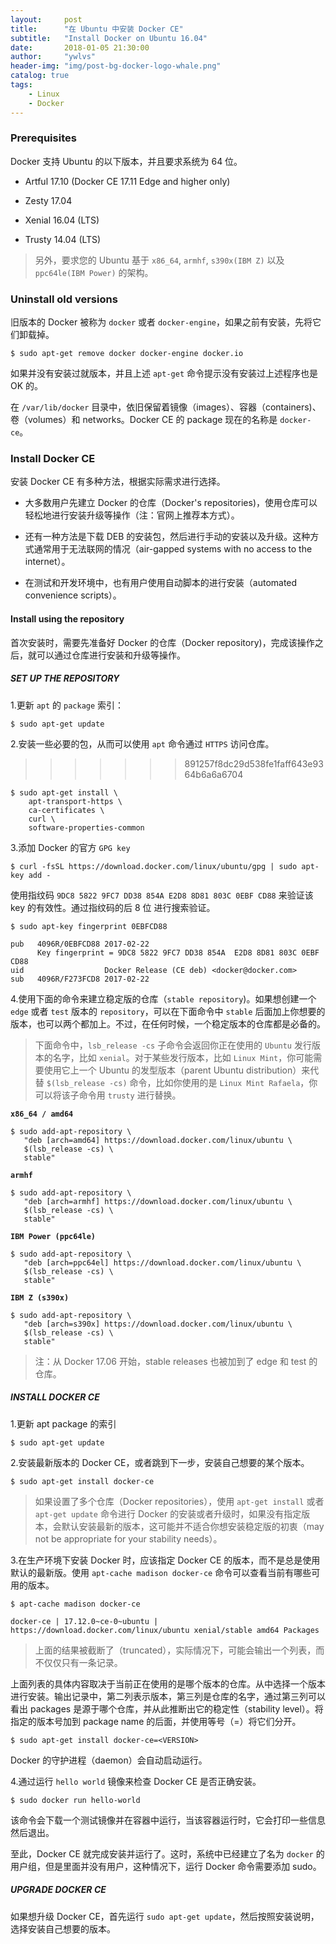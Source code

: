```yaml
---
layout:     post
title:      "在 Ubuntu 中安装 Docker CE"
subtitle:   "Install Docker on Ubuntu 16.04"
date:       2018-01-05 21:30:00
author:     "ywlvs"
header-img: "img/post-bg-docker-logo-whale.png"
catalog: true
tags:
    - Linux
    - Docker
---
```


### Prerequisites

Docker 支持 Ubuntu 的以下版本，并且要求系统为 64 位。

- Artful 17.10 (Docker CE 17.11 Edge and higher only)

- Zesty 17.04

- Xenial 16.04 (LTS)

- Trusty 14.04 (LTS)

>另外，要求您的 Ubuntu 基于 `x86_64`, `armhf`, `s390x(IBM Z)` 以及 `ppc64le(IBM Power)` 的架构。

### Uninstall old versions

旧版本的 Docker 被称为 `docker` 或者 `docker-engine`，如果之前有安装，先将它们卸载掉。

```
$ sudo apt-get remove docker docker-engine docker.io
```

如果并没有安装过就版本，并且上述 `apt-get` 命令提示没有安装过上述程序也是 OK 的。

在 `/var/lib/docker` 目录中，依旧保留着镜像（images）、容器（containers)、卷（volumes）和 networks。Docker CE 的 package 现在的名称是 `docker-ce`。

### Install Docker CE

安装 Docker CE 有多种方法，根据实际需求进行选择。

+ 大多数用户先建立 Docker 的仓库（Docker's repositories)，使用仓库可以轻松地进行安装升级等操作（注：官网上推荐本方式）。

+ 还有一种方法是下载 DEB 的安装包，然后进行手动的安装以及升级。这种方式通常用于无法联网的情况（air-gapped systems with no access to the internet）。

+ 在测试和开发环境中，也有用户使用自动脚本的进行安装（automated convenience scripts）。

#### Install using the repository

首次安装时，需要先准备好 Docker 的仓库（Docker repository)，完成该操作之后，就可以通过仓库进行安装和升级等操作。

##### SET UP THE REPOSITORY

1.更新 `apt` 的 `package` 索引：

```
$ sudo apt-get update
```

2.安装一些必要的包，从而可以使用 `apt` 命令通过 `HTTPS` 访问仓库。
>>>>>>> 891257f8dc29d538fe1faff643e9364b6a6a6704

```
$ sudo apt-get install \
    apt-transport-https \
    ca-certificates \
    curl \
    software-properties-common
```

3.添加 Docker 的官方 `GPG key`

```
$ curl -fsSL https://download.docker.com/linux/ubuntu/gpg | sudo apt-key add -
```

使用指纹码 `9DC8 5822 9FC7 DD38 854A E2D8 8D81 803C 0EBF CD88` 来验证该 key 的有效性。通过指纹码的后 8 位 进行搜索验证。

```
$ sudo apt-key fingerprint 0EBFCD88

pub   4096R/0EBFCD88 2017-02-22
      Key fingerprint = 9DC8 5822 9FC7 DD38 854A  E2D8 8D81 803C 0EBF CD88
uid                  Docker Release (CE deb) <docker@docker.com>
sub   4096R/F273FCD8 2017-02-22
```

4.使用下面的命令来建立稳定版的仓库（`stable repository`)。如果想创建一个 `edge` 或者 `test` 版本的 `repository`，可以在下面命令中 `stable` 后面加上你想要的版本，也可以两个都加上。不过，在任何时候，一个稳定版本的仓库都是必备的。

>下面命令中，`lsb_release -cs` 子命令会返回你正在使用的 `Ubuntu` 发行版本的名字，比如 `xenial`。对于某些发行版本，比如 `Linux Mint`，你可能需要使用它上一个 Ubuntu 的发型版本（parent Ubuntu distribution）来代替 `$(lsb_release -cs)` 命令，比如你使用的是 `Linux Mint Rafaela`，你可以将该子命令用 `trusty` 进行替换。

**`x86_64 / amd64`**

```
$ sudo add-apt-repository \
   "deb [arch=amd64] https://download.docker.com/linux/ubuntu \
   $(lsb_release -cs) \
   stable"
```

**`armhf`**

```
$ sudo add-apt-repository \
   "deb [arch=armhf] https://download.docker.com/linux/ubuntu \
   $(lsb_release -cs) \
   stable"
```

**`IBM Power (ppc64le)`**

```
$ sudo add-apt-repository \
   "deb [arch=ppc64el] https://download.docker.com/linux/ubuntu \
   $(lsb_release -cs) \
   stable"
```

**`IBM Z (s390x)`**

```
$ sudo add-apt-repository \
   "deb [arch=s390x] https://download.docker.com/linux/ubuntu \
   $(lsb_release -cs) \
   stable"
```

>注：从 Docker 17.06 开始，stable releases 也被加到了 edge 和 test 的仓库。

##### INSTALL DOCKER CE

1.更新 apt package 的索引

```
$ sudo apt-get update
```

2.安装最新版本的 Docker CE，或者跳到下一步，安装自己想要的某个版本。

```
$ sudo apt-get install docker-ce
```

>如果设置了多个仓库（Docker repositories），使用 `apt-get install` 或者 `apt-get update` 命令进行 Docker 的安装或者升级时，如果没有指定版本，会默认安装最新的版本，这可能并不适合你想安装稳定版的初衷（may not be appropriate for your stability needs）。

3.在生产环境下安装 Docker 时，应该指定 Docker CE 的版本，而不是总是使用默认的最新版。使用 `apt-cache madison docker-ce` 命令可以查看当前有哪些可用的版本。

```
$ apt-cache madison docker-ce

docker-ce | 17.12.0~ce-0~ubuntu | https://download.docker.com/linux/ubuntu xenial/stable amd64 Packages
```

>上面的结果被截断了（truncated），实际情况下，可能会输出一个列表，而不仅仅只有一条记录。

上面列表的具体内容取决于当前正在使用的是哪个版本的仓库。从中选择一个版本进行安装。输出记录中，第二列表示版本，第三列是仓库的名字，通过第三列可以看出 packages 是源于哪个仓库，并从此推断出它的稳定性（stability level）。将指定的版本号加到 package name 的后面，并使用等号（=）将它们分开。

```
$ sudo apt-get install docker-ce=<VERSION>
```

Docker 的守护进程（daemon）会自动启动运行。

4.通过运行 `hello world` 镜像来检查 Docker CE 是否正确安装。

```
$ sudo docker run hello-world
```

该命令会下载一个测试镜像并在容器中运行，当该容器运行时，它会打印一些信息然后退出。

至此，Docker CE 就完成安装并运行了。这时，系统中已经建立了名为 `docker` 的用户组，但是里面并没有用户，这种情况下，运行 Docker 命令需要添加 sudo。

##### UPGRADE DOCKER CE

如果想升级 Docker CE，首先运行 `sudo apt-get update`，然后按照安装说明，选择安装自己想要的版本。
